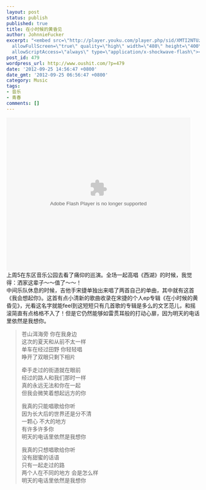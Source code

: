 ```yaml
---
layout: post
status: publish
published: true
title: 在小时候的黄昏见
author: JohnnieFucker
excerpt: "<embed src=\"http://player.youku.com/player.php/sid/XMTI2NTUzNjg0/v.swf\"
  allowFullScreen=\"true\" quality=\"high\" width=\"480\" height=\"400\" align=\"middle\"
  allowScriptAccess=\"always\" type=\"application/x-shockwave-flash\"></embed>\r\n上周5在东区音乐公园去看了痛仰的巡演。全场一起高唱《西湖》的时候，我觉得：洒家这辈子～～值了～～！\r\n中间乐队休息的时候，吉他手宋捷单独出来唱了两首自己的单曲，其中就有这首《我会想起你》。这首有点小清新的歌曲收录在宋捷的个人ep专辑《在小时候的黄昏见》，光看这名字就能feel到这短短只有几首歌的专辑是多么的文艺范儿，和摇滚简直有点格格不入了！但是它仍然能够如雷贯耳般的打动心扉，因为明天的电话里依然是我想你。\r\n"
post_id: 479
wordpress_url: http://www.oushit.com/?p=479
date: '2012-09-25 14:56:47 +0800'
date_gmt: '2012-09-25 06:56:47 +0800'
category: Music
tags:
- 音乐
- 青春
comments: []
---
```

<p><embed src="http://player.youku.com/player.php/sid/XMTI2NTUzNjg0/v.swf" allowFullScreen="true" quality="high" width="480" height="400" align="middle" allowScriptAccess="always" type="application/x-shockwave-flash"></embed><br />
上周5在东区音乐公园去看了痛仰的巡演。全场一起高唱《西湖》的时候，我觉得：洒家这辈子～～值了～～！<br />
中间乐队休息的时候，吉他手宋捷单独出来唱了两首自己的单曲，其中就有这首《我会想起你》。这首有点小清新的歌曲收录在宋捷的个人ep专辑《在小时候的黄昏见》，光看这名字就能feel到这短短只有几首歌的专辑是多么的文艺范儿，和摇滚简直有点格格不入了！但是它仍然能够如雷贯耳般的打动心扉，因为明天的电话里依然是我想你。<br />
<!--break--><a id="more-479"></a></p>
<blockquote><p>
苍山洱海旁 你在我身边<br />
这次的夏天和从前不太一样<br />
单车在经过田野 你轻轻唱<br />
睁开了双眼只剩下相片</p>
<p>牵手走过的街道就在眼前<br />
经过的路人和我们那时一样<br />
真的永远无法和你在一起<br />
但我会微笑着想起远方的你</p>
<p>我真的只能唱歌给你听<br />
因为长大后的世界还是分不清<br />
一颗心 不大的地方<br />
有许多许多你<br />
明天的电话里依然是我想你</p>
<p>我真的只想唱歌给你听<br />
没有甜蜜的话语<br />
只有一起走过的路<br />
两个人在不同的地方 会是怎么样<br />
明天的电话里依然是我想你
</p></blockquote>
